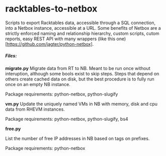 # racktables-to-netbox

Scripts to export Racktables data, accessible through a SQL connection, into a Netbox instance, accessible at a URL.
Some benefits of Netbox are a strictly enforced naming and relationship hierarchy, custom scripts, cutom reports, easy REST API with many wrappers (like this one)[https://github.com/jagter/python-netbox].

##### Files:
**migrate.py**
Migrate data from RT to NB. Meant to be run once without interuption, although some bools exist to skip steps.
Steps that depend on others create cached data on disk, but the best procedure is to fully run once on an empty NB instance.

Package requirements: python-netbox, python-slugify

**vm.py**
Update the uniquely named VMs in NB with memory, disk and cpu data from RHEVM instances.

Package requirements: python-netbox, python-slugify, bs4

**free.py**

List the number of free IP addresses in NB based on tags on prefixes.

Package requirements: python-netbox
